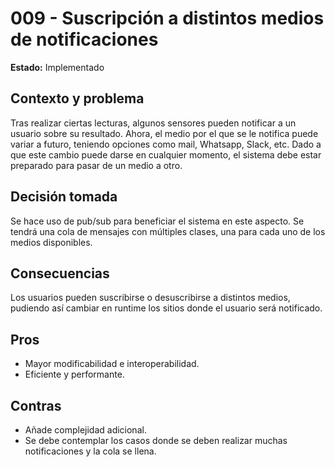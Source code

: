 # 009 - Suscripción a distintos medios de notificaciones

**Estado:** Implementado

## Contexto y problema
Tras realizar ciertas lecturas, algunos sensores pueden notificar a un usuario sobre su resultado. Ahora, el medio por el que se le notifica puede variar a futuro, teniendo opciones como mail, Whatsapp, Slack, etc. Dado a que este cambio puede darse en cualquier momento, el sistema debe estar preparado para pasar de un medio a otro.

## Decisión tomada
Se hace uso de pub/sub para beneficiar el sistema en este aspecto. Se tendrá una cola de mensajes con múltiples clases, una para cada uno de los medios disponibles.

## Consecuencias
Los usuarios pueden suscribirse o desuscribirse a distintos medios, pudiendo así cambiar en runtime los sitios donde el usuario será notificado.

## Pros
- Mayor modificabilidad e interoperabilidad.
- Eficiente y performante.

## Contras
- Añade complejidad adicional.
- Se debe contemplar los casos donde se deben realizar muchas notificaciones y la cola se llena.
